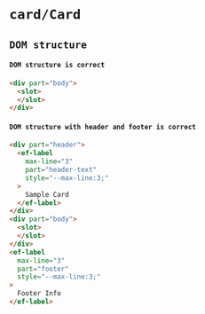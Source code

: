 # `card/Card`

## `DOM structure`

####   `DOM structure is correct`

```html
<div part="body">
  <slot>
  </slot>
</div>

```

####   `DOM structure with header and footer is correct`

```html
<div part="header">
  <ef-label
    max-line="3"
    part="header-text"
    style="--max-line:3;"
  >
    Sample Card
  </ef-label>
</div>
<div part="body">
  <slot>
  </slot>
</div>
<ef-label
  max-line="3"
  part="footer"
  style="--max-line:3;"
>
  Footer Info
</ef-label>

```

